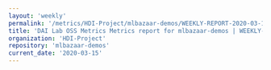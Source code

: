 ```yaml
---
layout: 'weekly'
permalink: '/metrics/HDI-Project/mlbazaar-demos/WEEKLY-REPORT-2020-03-15'
title: 'DAI Lab OSS Metrics Metrics report for mlbazaar-demos | WEEKLY-REPORT-2020-03-15'
organization: 'HDI-Project'
repository: 'mlbazaar-demos'
current_date: '2020-03-15'
---
```

